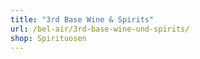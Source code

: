 ```yaml
---
title: "3rd Base Wine & Spirits"
url: /bel-air/3rd-base-wine-und-spirits/
shop: Spirituosen
---
```

